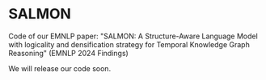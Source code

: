 # SALMON
Code of our EMNLP paper: "SALMON: A Structure-Aware Language Model with logicality and densification strategy for Temporal Knowledge Graph Reasoning" (EMNLP 2024 Findings)

We will release our code soon.
